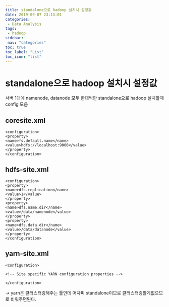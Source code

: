 ```yaml
---
title: standalone으로 hadoop 설치시 설정값
date: 2019-09-07 23:13:01
categories: 
 - Data Analysis
tags: 
 - hadoop
sidebar:
 nav: "categories"
toc: true
toc_label: "List"
toc_icon: "list"
---
```


# standalone으로 hadoop 설치시 설정값
서버 1대에 namenode, datanode 모두 한대씩만 standalone으로 hadoop 설치할때 config 모음

## coresite.xml
```
<configuration>
<property>
<name>fs.default.name</name>
<value>hdfs://localhost:9000</value>
</property>
</configuration>
```

## hdfs-site.xml
```
<configuration>
<property>
<name>dfs.replication</name>
<value>1</value>
</property>
<property>
<name>dfs.name.dir</name>
<value>/data/namenode</value>
</property>
<property>
<name>dfs.data.dir</name>
<value>/data/datanode</value>
</property>
</configuration>
```


## yarn-site.xml
```
<configuration>

<!-- Site specific YARN configuration properties -->

</configuration>
```
-> yarn은 클러스터링해주는 툴인데 어차피 standalone이므로 클러스터링할게없으므로 비워주면된다.
